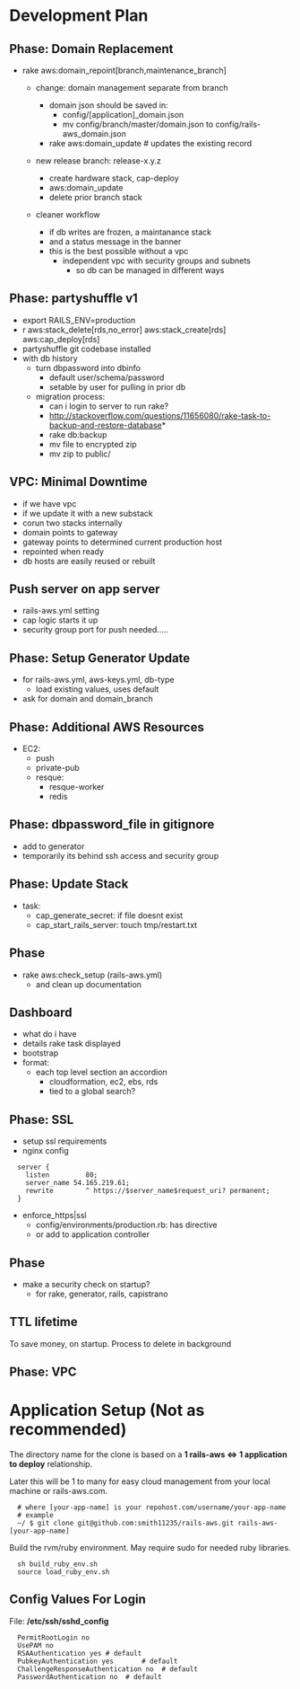 # Development Plan

## Phase: Domain Replacement
* rake aws:domain_repoint[branch,maintenance_branch]
	* change: domain management separate from branch
		* domain json should be saved in:
			* config/[application]_domain.json
			* mv config/branch/master/domain.json to config/rails-aws_domain.json
		* rake aws:domain_update # updates the existing record

	* new release branch: release-x.y.z
		* create hardware stack, cap-deploy
		* aws:domain_update
		* delete prior branch stack
	* cleaner workflow
		* if db writes are frozen, a maintanance stack
		* and a status message in the banner
		* this is the best possible without a vpc
			* independent vpc with security groups and subnets
				* so db can be managed in different ways

## Phase: partyshuffle v1
* export RAILS_ENV=production
* r aws:stack_delete[rds,no_error] aws:stack_create[rds] aws:cap_deploy[rds]
* partyshuffle git codebase installed
* with db history
	* turn dbpassword into dbinfo
		* default user/schema/password
		* setable by user for pulling in prior db
	* migration process:
		* can i login to server to run rake?
		* http://stackoverflow.com/questions/11656080/rake-task-to-backup-and-restore-database*
		* rake db:backup
		* mv file to encrypted zip
		* mv zip to public/

## VPC: Minimal Downtime
* if we have vpc
* if we update it with a new substack
* corun two stacks internally
* domain points to gateway
* gateway points to determined current production host
* repointed when ready
* db hosts are easily reused or rebuilt

## Push server on app server
* rails-aws.yml setting
* cap logic starts it up
* security group port for push needed.....

## Phase: Setup Generator Update

* for rails-aws.yml, aws-keys.yml, db-type
	* load existing values, <enter> uses default
* ask for domain and domain_branch

## Phase: Additional AWS Resources
* EC2:
	* push
  	* private-pub
  * resque: 
  	* resque-worker
  	* redis

## Phase: dbpassword_file in gitignore
* add to generator
* temporarily its behind ssh access and security group

## Phase: Update Stack
- task: 
	- cap_generate_secret: if file doesnt exist
	- cap_start_rails_server: touch tmp/restart.txt
## Phase
- rake aws:check_setup (rails-aws.yml)
  - and clean up documentation


## Dashboard
* what do i have
* details rake task displayed
* bootstrap
* format:
	* each top level section an accordion
		* cloudformation, ec2, ebs, rds
		* tied to a global search?

## Phase: SSL

* setup ssl requirements
* nginx config

```
  server {       
    listen         80;
    server_name 54.165.219.61;       
    rewrite        ^ https://$server_name$request_uri? permanent;
  }
```

* enforce_https|ssl
	* config/environments/production.rb: has directive
	* or add to application controller

## Phase
- make a security check on startup?
	- for rake, generator, rails, capistrano


## TTL lifetime

To save money, on startup.
Process to delete in background



## Phase: VPC 

# Application Setup (Not as recommended)

The directory name for the clone is based on a **1 rails-aws <=> 1 application to deploy** relationship.

Later this will be 1 to many for easy cloud management from your local machine or rails-aws.com.

```
  # where [your-app-name] is your repohost.com/username/your-app-name
  # example
  ~/ $ git clone git@github.com:smith11235/rails-aws.git rails-aws-[your-app-name]
```

Build the rvm/ruby environment.  May require sudo for needed ruby libraries.

```
  sh build_ruby_env.sh
  source load_ruby_env.sh
```

## Config Values For Login

File: **/etc/ssh/sshd_config**

```       
  PermitRootLogin no      
  UsePAM no      
  RSAAuthentication yes # default      
  PubkeyAuthentication yes       # default
  ChallengeResponseAuthentication no  # default
  PasswordAuthentication no  # default
``` 
